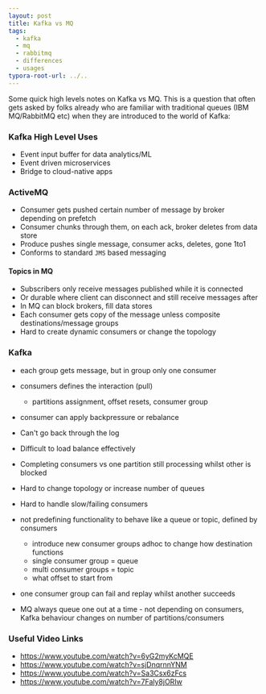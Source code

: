 ```yaml
---
layout: post
title: Kafka vs MQ
tags:
  - kafka
  - mq
  - rabbitmq
  - differences
  - usages
typora-root-url: ../..
---
```


Some quick high levels notes on Kafka vs MQ. This is a question that often gets asked by folks already who are familiar with traditional queues (IBM MQ/RabbitMQ etc) when they are introduced to the world of Kafka:

### Kafka High Level Uses

- Event input buffer for data analytics/ML
- Event driven microservices
- Bridge to cloud-native apps

### ActiveMQ

- Consumer gets pushed certain number of message by broker depending on prefetch
- Consumer chunks through them, on each ack, broker deletes from data store
- Produce pushes single message, consumer acks, deletes, gone 1to1
- Conforms to standard `JMS` based messaging

#### Topics in MQ

- Subscribers only receive messages published while it is connected
- Or durable where client can disconnect and still receive messages after
- In MQ can block brokers, fill data stores
- Each consumer gets copy of the message unless composite destinations/message groups
- Hard to create dynamic consumers or change the topology

### Kafka

- each group gets message, but in group only one consumer
- consumers defines the interaction (pull)
	- partitions assignment, offset resets, consumer group
- consumer can apply backpressure or rebalance


- Can't go back through the log
- Difficult to load balance effectively
- Completing consumers vs one partition still processing whilst other is blocked
- Hard to change topology or increase number of queues
- Hard to handle slow/failing consumers
- not predefining functionality to behave like a queue or topic, defined by consumers
	- introduce new consumer groups adhoc to change how destination functions
	- single consumer group = queue
	- multi consumer groups = topic
	- what offset to start from
- one consumer group can fail and replay whilst another succeeds
- MQ always queue one out at a time - not depending on consumers, Kafka behaviour changes on number of partitions/consumers

### Useful Video Links

- <https://www.youtube.com/watch?v=6yG2myKcMQE>
- <https://www.youtube.com/watch?v=sjDnqrnnYNM>
- <https://www.youtube.com/watch?v=Sa3Csx6zFcs>
- <https://www.youtube.com/watch?v=7Faly8jORIw>
